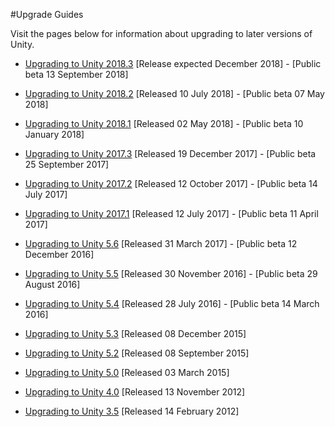 #Upgrade Guides



Visit the pages below for information about upgrading to later versions of Unity.

* [Upgrading to Unity 2018.3](UpgradeGuide20183) [Release expected December 2018] - [Public beta 13 September 2018]

* [Upgrading to Unity 2018.2](UpgradeGuide20182) [Released 10 July 2018] - [Public beta 07 May 2018]

* [Upgrading to Unity 2018.1](UpgradeGuide20181) [Released 02 May 2018] - [Public beta 10 January 2018]

* [Upgrading to Unity 2017.3](UpgradeGuide20173) [Released 19 December 2017] - [Public beta 25 September 2017]

* [Upgrading to Unity 2017.2](UpgradeGuide20172) [Released 12 October 2017] - [Public beta 14 July 2017]

* [Upgrading to Unity 2017.1](UpgradeGuide20171) [Released 12 July 2017] - [Public beta 11 April 2017]
 
* [Upgrading to Unity 5.6](UpgradeGuide56) [Released 31 March 2017] - [Public beta 12 December 2016]

* [Upgrading to Unity 5.5](UpgradeGuide55) [Released 30 November 2016] - [Public beta 29 August 2016]
 
* [Upgrading to Unity 5.4](UpgradeGuide54) [Released 28 July 2016] - [Public beta 14 March 2016]

* [Upgrading to Unity 5.3](UpgradeGuide53) [Released 08 December 2015]

* [Upgrading to Unity 5.2](UpgradeGuide52) [Released 08 September 2015]

* [Upgrading to Unity 5.0](UpgradeGuide5) [Released 03 March 2015]

* [Upgrading to Unity 4.0](UpgradeGuide3540) [Released 13 November 2012]

* [Upgrading to Unity 3.5](UpgradeGuide3435) [Released 14 February 2012]